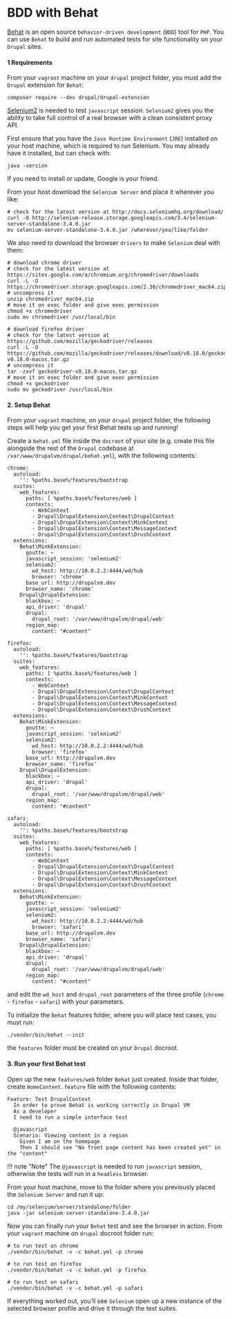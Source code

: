 # BDD with Behat

[Behat](http://behat.org/) is an open source `behavior-driven development` (`BDD`) tool for `PHP`. You can use `Behat` to build and run automated tests for site functionality on your `Drupal` sites.

#### 1 Requirements

From your `vagrant` machine on your `drupal` project folder, you must add the `Drupal` extension for `Behat`:

    composer require --dev drupal/drupal-extension

[Selenium2](http://www.seleniumhq.org/) is needed to test `javascript` session. `Selenium2` gives you the ability to take full control of a real browser with a clean consistent proxy API.

First ensure that you have the `Java Runtime Environment` (`JRE`) installed on your host machine, which is required to run Selenium. You may already have it installed, but can check with:

    java -version

If you need to install or update, Google is your friend.

From your host download the `Selenium Server` and place it wherever you like:

    # check for the latest version at http://docs.seleniumhq.org/download/
    curl -O http://selenium-release.storage.googleapis.com/3.4/selenium-server-standalone-3.4.0.jar
    mv selenium-server-standalone-3.4.0.jar /wherever/you/like/folder

We also need to download the browser `drivers` to make `Selenium` deal with them:

    # download chrome driver
    # check for the latest version at https://sites.google.com/a/chromium.org/chromedriver/downloads
    curl -L -O https://chromedriver.storage.googleapis.com/2.30/chromedriver_mac64.zip
    # uncompress it
    unzip chromedriver_mac64.zip
    # move it on exec folder and give exec permission
    chmod +x chromedriver
    sudo mv chromedriver /usr/local/bin

    # download firefox driver
    # check for the latest version at https://github.com/mozilla/geckodriver/releases
    curl -L -O https://github.com/mozilla/geckodriver/releases/download/v0.18.0/geckodriver-v0.18.0-macos.tar.gz
    # uncompress it
    tar -zxvf geckodriver-v0.18.0-macos.tar.gz
    # move it on exec folder and give exec permission
    chmod +x geckodriver
    sudo mv geckodriver /usr/local/bin

#### 2. Setup Behat

From your `vagrant` machine, on your `drupal` project folder, the following steps will help you get your first Behat tests up and running!

Create a `behat.yml` file inside the `docroot` of your site (e.g. create this file alongside the rest of the `Drupal` codebase at `/var/www/drupalvm/drupal/behat.yml`), with the following contents:

    chrome:
      autoload:
        '': %paths.base%/features/bootstrap
      suites:
        web_features:
          paths: [ %paths.base%/features/web ]
          contexts:
            - WebContext
            - Drupal\DrupalExtension\Context\DrupalContext
            - Drupal\DrupalExtension\Context\MinkContext
            - Drupal\DrupalExtension\Context\MessageContext
            - Drupal\DrupalExtension\Context\DrushContext
      extensions:
        Behat\MinkExtension:
          goutte: ~
          javascript_session: 'selenium2'
          selenium2:
            wd_host: http://10.0.2.2:4444/wd/hub
            browser: 'chrome'
          base_url: http://drupalvm.dev
          browser_name: 'chrome'
        Drupal\DrupalExtension:
          blackbox: ~
          api_driver: 'drupal'
          drupal:
            drupal_root: '/var/www/drupalvm/drupal/web'
          region_map:
            content: "#content"

    firefox:
      autoload:
        '': %paths.base%/features/bootstrap
      suites:
        web_features:
          paths: [ %paths.base%/features/web ]
          contexts:
            - WebContext
            - Drupal\DrupalExtension\Context\DrupalContext
            - Drupal\DrupalExtension\Context\MinkContext
            - Drupal\DrupalExtension\Context\MessageContext
            - Drupal\DrupalExtension\Context\DrushContext
      extensions:
        Behat\MinkExtension:
          goutte: ~
          javascript_session: 'selenium2'
          selenium2:
            wd_host: http://10.0.2.2:4444/wd/hub
            browser: 'firefox'
          base_url: http://drupalvm.dev
          browser_name: 'firefox'
        Drupal\DrupalExtension:
          blackbox: ~
          api_driver: 'drupal'
          drupal:
            drupal_root: '/var/www/drupalvm/drupal/web'
          region_map:
            content: "#content"

    safari:
      autoload:
        '': %paths.base%/features/bootstrap
      suites:
        web_features:
          paths: [ %paths.base%/features/web ]
          contexts:
            - WebContext
            - Drupal\DrupalExtension\Context\DrupalContext
            - Drupal\DrupalExtension\Context\MinkContext
            - Drupal\DrupalExtension\Context\MessageContext
            - Drupal\DrupalExtension\Context\DrushContext
      extensions:
        Behat\MinkExtension:
          goutte: ~
          javascript_session: 'selenium2'
          selenium2:
            wd_host: http://10.0.2.2:4444/wd/hub
            browser: 'safari'
          base_url: http://drupalvm.dev
          browser_name: 'safari'
        Drupal\DrupalExtension:
          blackbox: ~
          api_driver: 'drupal'
          drupal:
            drupal_root: '/var/www/drupalvm/drupal/web'
          region_map:
            content: "#content"

and edit the `wd_host` and `drupal_root` parameters of the three profile (`chrome` - `firefox` - `safari`) with your parameters.

To initialize the `Behat` features folder, where you will place test cases, you must run:

    ./vendor/bin/behat --init

the `features` folder must be created on your `Drupal` docroot.

#### 3. Run your first Behat test

Open up the new `features/web` folder `Behat` just created. Inside that folder, create `HomeContent.feature` file with the following contents:

    Feature: Test DrupalContext
      In order to prove Behat is working correctly in Drupal VM
      As a developer
      I need to run a simple interface test

      @javascript
      Scenario: Viewing content in a region
        Given I am on the homepage
        Then I should see "No front page content has been created yet" in the "content"

!!! note "Note"
    The `@javascript` is needed to run `javascript` session, otherwise the tests will run in a `headless` browser.

From your host machine, move to the folder where you previously placed the `Selenium Server` and run it up:

    cd /my/selenium/server/standalone/folder
    java -jar selenium-server-standalone-3.4.0.jar

Now you can finally run your `Behat` test and see the browser in action. From your `vagrant` machine on `drupal` docroot folder run:

    # to run test on chrome
    ./vendor/bin/behat -v -c behat.yml -p chrome

    # to run test on firefox
    ./vendor/bin/behat -v -c behat.yml -p firefox

    # to run test on safari
    ./vendor/bin/behat -v -c behat.yml -p safari

If everything worked out, you’ll see `Selenium` open up a new instance of the selected browser profile and drive it through the test suites.